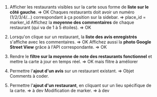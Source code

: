 1. Afficher les restaurants visibles sur la carte sous forme de **liste sur le côté gauche**. => OK
Chaques restaurants doit avoir un numéro (1/2/3/4/...) correspondant à ça position sur la sidebar. => place_id = marker_id
Affichez la **moyenne des commentaires** de chaque restaurant (qui va de 1 à 5 étoiles). => OK

2. Lorsqu'on clique sur un restaurant, la **liste des avis enregistrés** s'affiche avec les commentaires. => OK
Affichez aussi la **photo Google Street View** grâce à l'API correspondante. => OK

3. Rendre le **filtre sur la moyenne de note des restaurants fonctionnel** et mettre la carte à jour en temps réel. => OK mais flitre à améliorer

4. Permettre l'**ajout d'un avis** sur un restaurant existant. => Objet Comments à coder.

5. Permettre l'**ajout d'un restaurant**, en cliquant sur un lieu spécifique de la carte. => à dev
Modification de marker. => à dev


<!-- filtre 
En partie fonctionnel, ne filtre pas précisément les éléments.
A retravailler -->



